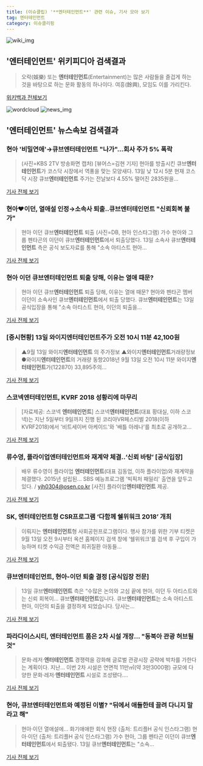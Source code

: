 ```yaml
---
title: (이슈클립) '**엔터테인먼트**' 관련 이슈, 기사 모아 보기
tag: 엔터테인먼트
category: 이슈클리핑
---
```

![wiki_img](https://user-images.githubusercontent.com/42597476/44503234-41136a80-a6d0-11e8-9071-6fc6418eafe4.png)
## **'**엔터테인먼트**'** 위키피디아 검색결과
>오락(娛樂) 또는 **엔터테인먼트**(Entertainment)는 많은 사람들을 즐겁게 하는 것을 바탕으로 하는 문화 활동의 하나이다. 여흥(餘興), 모임도 이를 가리킨다.

<a href="https://ko.wikipedia.org/wiki/엔터테인먼트" target="_blank">위키백과 전체보기</a>

![wordcloud](https://s3.ap-northeast-2.amazonaws.com/lyrics101-wordcloud/2018-09-13-1536811479.png)
![news_img](https://user-images.githubusercontent.com/42597476/44507050-1206f400-a6e4-11e8-8d98-7ffbfebb353f.png)
## **'**엔터테인먼트**'** 뉴스속보 검색결과
### 현아 '비밀연애'→큐브**엔터테인먼트** "나가"…회사 주가 5% 폭락

>(사진=KBS 2TV 방송화면 캡처) [뷰어스=김현 기자] 현아를 방출시킨 큐브**엔터테인먼트**가 코스닥 시장에서 역풍을 맞는 모양새다. 13일 낮 12시 5분 현재 코스닥 시장 큐브**엔터테인먼트** 주가는 전날보다 4.55% 떨어진 2835원을...

<a href="http://viewers.heraldcorp.com/news/articleView.html?idxno=19599" target="_blank">기사 전체 보기</a>

### 현아♥이던, 열애설 인정→소속사 퇴출..큐브**엔터테인먼트** "신뢰회복 불가"

>현아 이던 큐브**엔터테인먼트** 퇴출 (사진=DB, 현아 인스타그램) 가수 현아와 그룹 펜타곤의 이던이 큐브**엔터테인먼트**에서 퇴출당했다. 13일 소속사 큐브**엔터테인먼트** 측은 공식 보도자료를 통해 "소속 아티스트 현아...

<a href="http://news.hankyung.com/article/201809131017I" target="_blank">기사 전체 보기</a>

### 현아 이던 큐브**엔터테인먼트** 퇴출 당해, 이유는 열애 때문?

>현아 이던 큐브**엔터테인먼트** 퇴출 당해, 이유는 열애 때문? 현아와 펜타곤 멤버 이던이 소속사인 큐브**엔터테인먼트**에서 퇴출 당했다. 큐브**엔터테인먼트**는 13일 공식입장을 통해 "소속 아티스트 현아, 이던의 퇴출을...

<a href="http://news20.busan.com/controller/newsController.jsp?newsId=20180913000080" target="_blank">기사 전체 보기</a>

### [증시현황] 13일 와이지**엔터테인먼트**주가 오전 10시 11분 42,100원

>▲9월 13일 와이지**엔터테인먼트** 의 주가정보 ▲와이지**엔터테인먼트**거래량정보 ●와이지**엔터테인먼트**의 거래량 동향2018년 9월 13일 오전 10시 11분 와이지**엔터테인먼트**가(122870) 33,895주의...

<a href="http://www.anewsa.com/detail.php?number=1373256&thread=10r04" target="_blank">기사 전체 보기</a>

### 스코넥**엔터테인먼트**, KVRF 2018 성황리에 마무리

>[자료제공: 스코넥 **엔터테인먼트**] 스코넥**엔터테인먼트**(대표 황대실, 이하 스코넥)는 지난 5일부터 9일까지 진행 된 코리아VR페스티벌 2018(이하 KVRF2018)에서 '비트세이버 아케이드'와 '배틀 아레나'를 최초로 공개하고...

<a href="http://www.thisisgame.com/webzine/news/nboard/4/?n=86644&utm_source=naver&utm_medium=outlink&utm_campaign=thisisgame&utm_content=86644&nogate" target="_blank">기사 전체 보기</a>

### 류수영, 플라이업**엔터테인먼트**와 재계약 체결..‘신뢰 바탕’ [공식입장]

>배우 류수영이 플라이업 **엔터테인먼트**(대표 김동업, 이하 플라이업)와 재계약을 체결했다.   2015년 설립된... SBS 예능프로그램 '빅픽처 패밀리' 출연을 앞두고 있다. / yjh0304@osen.co.kr [사진] 플라이업**엔터테인먼트** 제공.  

<a href="http://www.osen.co.kr/article/G1110988228" target="_blank">기사 전체 보기</a>

### SK, **엔터테인먼트**형 CSR프로그램 ‘다함께 쉘위워크 2018’ 개최

>이뤄지는 **엔터테인먼트**형 사회공헌프로그램이다. 행사 참가를 위한 기부 티켓은 9월 13일 오전 9시부터 옥션 홈페이지 검색 창에 ‘쉘위워크’를 검색 후 구입이 가능하며 티켓 수익금 전액은 희귀질환 아동들...

<a href="http://sports.mk.co.kr/view.php?year=2018&no=577319" target="_blank">기사 전체 보기</a>

### 큐브**엔터테인먼트**, 현아-이던 퇴출 결정 [공식입장 전문]

>13일 큐브**엔터테인먼트** 측은 “수많은 논의와 고심 끝에 현아, 이던 두 아티스트와는 신뢰 회복이... 큐브**엔터테인먼트**입니다. 큐브**엔터테인먼트**는 소속 아티스트 현아, 이던의 퇴출을 결정하게 되었습니다. 당사는...

<a href="http://enews.imbc.com/News/RetrieveNewsInfo/243020" target="_blank">기사 전체 보기</a>

### 파라다이스시티, **엔터테인먼트** 품은 2차 시설 개장… "동북아 관광 허브될 것"

>문화·레저·**엔터테인먼트** 경쟁력을 강화해 글로벌 관광시장 공략에 박차를 가한다는 계획이다. 지난... 이번 2차 시설은 연면적 11만㎡(약 3만3000평) 규모에 다양한 문화·레저·**엔터테인먼트** 시설로 조성됐다....

<a href="http://www.newspim.com/news/view/20180913000167" target="_blank">기사 전체 보기</a>

### 현아, 큐브**엔터테인먼트**와 예정된 이별? "뒤에서 애들한테 끌려 다니지 말라고 해"

>현아·이던 열애설에… 화기애애한 회식 현장 (출처: 트리플H 공식 인스타그램) 현아·이던 (출처: 트리플H 공식 인스타그램) 가수 현아, 그룹 펜타곤 이던이 큐브**엔터테인먼트**에서 퇴출됐다. 13일 큐브**엔터테인먼트**는 "소속...

<a href="http://www.newscj.com/news/articleView.html?idxno=554717" target="_blank">기사 전체 보기</a>


